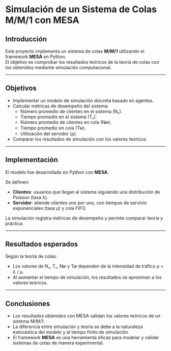 # Simulación de un Sistema de Colas M/M/1 con MESA

## Introducción  
Este proyecto implementa un sistema de colas **M/M/1** utilizando el framework **MESA** en Python.  
El objetivo es comprobar los resultados teóricos de la teoría de colas con los obtenidos mediante simulación computacional.  

---

## Objetivos  
- Implementar un modelo de simulación discreta basado en agentes.  
- Calcular métricas de desempeño del sistema:  
  - Número promedio de clientes en el sistema (Nₛ).  
  - Tiempo promedio en el sistema (Tₛ).  
  - Número promedio de clientes en cola (N𝑤).  
  - Tiempo promedio en cola (T𝑤).  
  - Utilización del servidor (ρ).  
- Comparar los resultados de simulación con los valores teóricos.  

---

## Implementación  
El modelo fue desarrollado en Python con **MESA**.  

Se definen:  
- **Clientes**: usuarios que llegan al sistema siguiendo una distribución de Poisson (tasa λ).  
- **Servidor**: atiende clientes uno por uno, con tiempos de servicio exponenciales (tasa μ) y cola FIFO.  

La simulación registra métricas de desempeño y permite comparar teoría y práctica.  

---

## Resultados esperados  
Según la teoría de colas:  
- Los valores de Nₛ, Tₛ, N𝑤 y T𝑤 dependen de la intensidad de tráfico ρ = λ / μ.  
- Al aumentar el tiempo de simulación, los resultados se aproximan a los valores teóricos.  

---

## Conclusiones  
- Los resultados obtenidos con MESA validan los valores teóricos de un sistema M/M/1.  
- La diferencia entre simulación y teoría se debe a la naturaleza estocástica del modelo y al tiempo finito de simulación.  
- El framework **MESA** es una herramienta eficaz para modelar y validar sistemas de colas de manera experimental.  
